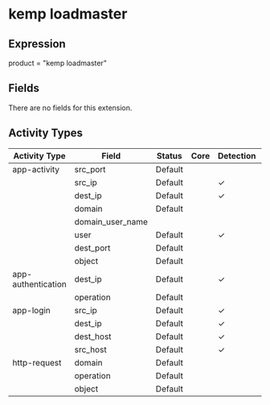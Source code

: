 kemp loadmaster
===============

Expression
----------

product = "kemp loadmaster"

Fields
------

There are no fields for this extension.

Activity Types
--------------

| Activity Type      | Field            | Status  | Core | Detection | Informational |
| ------------------ | ---------------- | ------- | ---- | --------- | ------------- |
| app-activity       | src_port         | Default |      |           | &#10003;      |
|                    | src_ip           | Default |      | &#10003;  |               |
|                    | dest_ip          | Default |      | &#10003;  |               |
|                    | domain           | Default |      |           | &#10003;      |
|                    | domain_user_name |         |      |           |               |
|                    | user             | Default |      | &#10003;  |               |
|                    | dest_port        | Default |      |           | &#10003;      |
|                    | object           | Default |      |           | &#10003;      |
| app-authentication | dest_ip          | Default |      | &#10003;  |               |
|                    | operation        | Default |      |           | &#10003;      |
| app-login          | src_ip           | Default |      | &#10003;  |               |
|                    | dest_ip          | Default |      | &#10003;  |               |
|                    | dest_host        | Default |      | &#10003;  |               |
|                    | src_host         | Default |      | &#10003;  |               |
| http-request       | domain           | Default |      |           | &#10003;      |
|                    | operation        | Default |      |           | &#10003;      |
|                    | object           | Default |      |           | &#10003;      |

